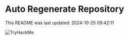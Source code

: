 # Auto Regenerate Repository

This README was last updated: 2024-10-25 09:42:11

 ![TryHackMe](https://tryhackme.com/badge/533634)